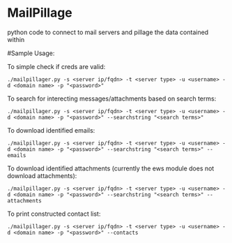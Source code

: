 # MailPillage
python code to connect to mail servers and pillage the data contained within

#Sample Usage:

To simple check if creds are valid:
```
./mailpillager.py -s <server ip/fqdn> -t <server type> -u <username> -d <domain name> -p "<password>"
```

To search for interecting messages/attachments based on search terms:
```
./mailpillager.py -s <server ip/fqdn> -t <server type> -u <username> -d <domain name> -p "<password>" --searchstring "<search terms>"
```

To download identified emails:
```
./mailpillager.py -s <server ip/fqdn> -t <server type> -u <username> -d <domain name> -p "<password>" --searchstring "<search terms>" --emails
```

To download identified attachments (currently the ews module does not download attachments):
```
./mailpillager.py -s <server ip/fqdn> -t <server type> -u <username> -d <domain name> -p "<password>" --searchstring "<search terms>" --attachments
```

To print constructed contact list: 
```
./mailpillager.py -s <server ip/fqdn> -t <server type> -u <username> -d <domain name> -p "<password>" --contacts
```
